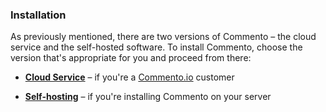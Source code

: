 ### Installation

As previously mentioned, there are two versions of Commento &ndash; the cloud service and the self-hosted software. To install Commento, choose the version that's appropriate for you and proceed from there:

 - [**Cloud Service**](cloud-service/README.md) &ndash; if you're a [Commento.io](commento.io) customer

 - [**Self-hosting**](self-hosting/README.md) &ndash; if you're installing Commento on your server
